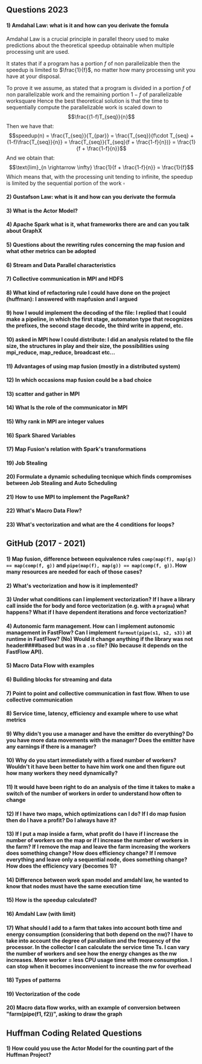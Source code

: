 ## Questions 2023

#### 1) Amdahal Law: what is it and how can you derivate the fomula
Amdahal Law is a crucial principle in parallel theory used to make predictions about the theoretical speedup obtainable when multiple processing unit are used. 

It states that if a program has a portion $f$ of non parallelizable then the speedup is limited to $\frac{1}{f}$, no matter how many processing unit you have at your disposal. 

To prove it we assume, as stated that a program is divided in a portion $f$ of non parallelizable work and the remaining portion $1-f$ of parallelizable worksquare
 Hence the best theoretical solution is that the time to sequentially compute the parallelizable work is scaled down to $$\frac{(1-f)T_{seq}}{n}$$Then we have that: 
$$speedup(n) = \frac{T_{seq}}{T_{par}} = \frac{T_{seq}}{f\cdot T_{seq} + (1-f)\frac{T_{seq}}{n}} = \frac{T_{seq}}{T_{seq}(f + \frac{1-f}{n})} = \frac{1}{f + \frac{1-f}{n}}$$
And we obtain that: $$\text{lim}_{n \rightarrow \infty} \frac{1}{f + \frac{1-f}{n}} = \frac{1}{f}$$
Which means that, with the processing unit tending to infinite, the speedup is limited by the sequential portion of the work $\square$ 

#### 2) Gustafson Law: what is it and how can you derivate the formula


#### 3) What is the Actor Model?

#### 4) Apache Spark what is it, what frameworks there are and can you talk about GraphX

#### 5) Questions about the rewriting rules concerning the map fusion and what other metrics can be adopted

#### 6) Stream and Data Parallel characteristics

#### 7) Collective communication in MPI and HDFS

#### 8) What kind of refactoring rule I could have done on the project (huffman): I answered with mapfusion and I argued

#### 9) how I would implement the decoding of the file: I replied that I could make a pipeline, in which the first stage, automaton type that recognizes the prefixes, the second stage decode, the third write in append, etc.

#### 10) asked in MPI how I could distribute: I did an analysis related to the file size, the structures in play and their size, the possibilities using mpi_reduce, map_reduce, broadcast etc...

#### 11) Advantages of using map fusion (mostly in a distributed system)

#### 12) In which occasions map fusion could be a bad choice

#### 13) scatter and gather in MPI

#### 14) What Is the role of the communicator in MPI

#### 15) Why rank in MPI are integer values

#### 16) Spark Shared Variables

#### 17) Map Fusion's relation with Spark's transformations

#### 19) Job Stealing

#### 20) Formulate a dynamic scheduling tecnique which finds compromises between Job Stealing and Auto Scheduling

#### 21) How to use MPI to implement the PageRank?

#### 22) What's Macro Data Flow?

#### 23) What's vectorization and what are the 4 conditions for loops?

## GitHub (2017 - 2021)

#### 1) Map fusion, difference between equivalence rules `comp(map(f), map(g)) == map(comp(f, g))` and `pipe(map(f), map(g)) == map(comp(f, g))`. How many resources are needed for each of those cases?

#### 2) What's vectorization and how is it implemented?

#### 3) Under what conditions can I implement vectorization? If I have a library call inside the for body and force vectorization (e.g. with a `pragma`) what happens? What if I have dependent iterations and force vectorization?

#### 4) Autonomic farm management. How can I implement autonomic management in FastFlow? Can I implement `farmout(pipe(s1, s2, s3))` at runtime in FastFlow? (No) Would it change anything if the library was not header####based but was in a `.so` file? (No because it depends on the FastFlow API).

#### 5) Macro Data Flow with examples

#### 6) Building blocks for streaming and data

#### 7) Point to point and collective communication in fast flow. When to use collective communication

#### 8) Service time, latency, efficiency and example where to use what metrics

#### 9) Why didn't you use a manager and have the emitter do everything? Do you have more data movements with the manager? Does the emitter have any earnings if there is a manager?

#### 10) Why do you start immediately with a fixed number of workers? Wouldn't it have been better to have him work one and then figure out how many workers they need dynamically?

#### 11) It would have been right to do an analysis of the time it takes to make a switch of the number of workers in order to understand how often to change

#### 12) If I have two maps, which optimizations can I do? If I do map fusion then do I have a profit? Do I always have it?

#### 13) If I put a map inside a farm, what profit do I have if I increase the number of workers on the map or if I increase the number of workers in the farm? If I remove the map and leave the farm increasing the workers does something change? How does efficiency change? If I remove everything and leave only a sequential node, does something change? How does the efficiency vary (becomes 1)?

#### 14) Difference between work span model and amdahl law, he wanted to know that nodes must have the same execution time

#### 15) How is the speedup calculated?

#### 16) Amdahl Law (with limit)

#### 17) What should I add to a farm that takes into account both time and energy consumption (considering that both depend on the nw)? I have to take into account the degree of parallelism and the frequency of the processor. In the collector I can calculate the service time Ts. I can vary the number of workers and see how the energy changes as the nw increases. More worker = less CPU usage time with more consumption. I can stop when it becomes inconvenient to increase the nw for overhead

#### 18) Types of patterns

#### 19) Vectorization of the code

#### 20) Macro data flow works, with an example of conversion between "farm(pipe(f1, f2))", asking to draw the graph

## Huffman Coding Related Questions
#### 1) How could you use the Actor Model for the counting part of the Huffman Project?